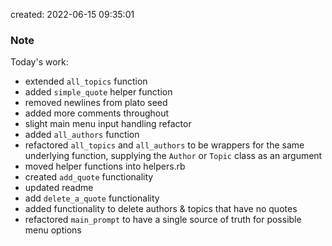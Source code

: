 created: 2022-06-15 09:35:01

### Note
Today's work:
- extended `all_topics` function
- added `simple_quote` helper function
- removed newlines from plato seed
- added more comments throughout
- slight main menu input handling refactor
- added `all_authors` function
- refactored `all_topics` and `all_authors` to be wrappers for the same underlying function, supplying the `Author` or `Topic` class as an argument
- moved helper functions into helpers.rb
- created `add_quote` functionality
- updated readme
- add `delete_a_quote` functionality
- added functionality to delete authors & topics that have no quotes
- refactored `main_prompt` to have a single source of truth for possible menu options